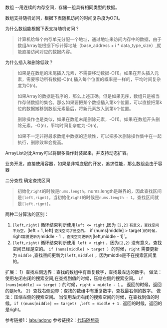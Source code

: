 数组  --用连续的内存空间，存储一组具有相同类型的数据。

数组支持随机访问，根据下表随机访问的时间复杂度为O(1)。

为什么数组能根据下表支持随机访问？

> 计算机给每个内存单元分配一个地址，通过地址来访问内存中的数据，由于数组Array能根据下标计算地址（base_address + i * data_type_size）,就能直接访问对应的数据内容。

为什么插入和删除低效？

> 如果是在数组的末尾插入元素，不需要移动数据-O(1)。如果在开头插入元素，需要移动所有数据-O(n),插入每个位置的概率是一样的，平均时间复杂度为O(n)。
>
> 如果Array的数据是有序的，那么上述正确。但是如果无序，数组只是被当作存储数据的集合。那么如果要把某个数据插入第k个位置，可以直接把第k位的数据搬移到数组元素最后，将新元素放入到第k个位置。
>
> 删除操作也是类似，如果在数组末尾删除元素，-O(1)。如果i在数组开头删除元素，-O(n)，平均时间复杂度为-O(n)。
>
> 如果不一定非得最求数组中数据的连续性，可以把多次删除操作集中在一起执行，删除效率会提高。

ArrayList对比Array可以将很多操作封装起来，并支持动态扩容。

业务开发，直接使用容器，如果是非常底层的开发，追求性能，那么数组会由于容器


二分查找 确定查找区间

> 初始化`right`的时候是`nums.length`。nums.length是越界的，因此查找区间是`[left,rignt)`。当初始化`right`的时候是`nums.length - 1`。查找区间就是`[left,rignt]`。

两种二分算法的区别：
1. `[left,right]` 
循环结束判断使用` left <= right ` ,因为 `[2,2]` `有意义，查找空间不为空。`[left + 1, left] `查找空间才是空的。
`if (nums[middle] > target )`的时候，`right`需要更新为`middle - 1` ，查找空间更新为`[left,middle - 1]`。
3. `[left,right)`
循环结束判断使用` left < right` ，因为`[2,2)` 没有意义，查找空间已经是空的。
`if (nums[middle] > target ) `的时候，`right` 需要更新为 `middle` ,查找空间更新为`[left,middle)` ，因为middle是不在搜索区间里的。

扩展：
1）查找左侧边界：查找的数组中有重复数字，查找最左边的数字。
做法：使用左闭右闭的搜索空间,在查找到值的时候，压缩右侧的搜索空间。
`if (nums[middle] == target )` 的时候，`right = middle - 1` 。
返回的时候，返回的是left。
2）查找右侧边界：查找的数组中有重复数字，查找最右侧的数字。
做法：压缩左侧的搜索空间。
当使用左闭右闭的搜索空间的时候，在查找到值的时候。`if ((nums[middle] == target) ` ,`left = middle + 1` .
返回的时候，返回的是right。


参考链接1：[labuladong](https://labuladong.online/algo/essential-technique/binary-search-framework/)
参考链接2：[代码随想录](https://programmercarl.com/0704.%E4%BA%8C%E5%88%86%E6%9F%A5%E6%89%BE.html#%E6%80%9D%E8%B7%AF)
